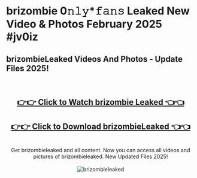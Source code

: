 # brizombie 0𝚗𝚕𝚢*𝚏𝚊𝚗𝚜 Leaked New Video & Photos February 2025 #jv0iz

<h2>brizombieLeaked Videos And Photos - Update Files 2025!</h2>
<br>
<div align="center">
<h2><a href="https://mediaupload.pro?title=brizombie&ref=11F" rel="nofollow">👉👉 Click to Watch brizombie Leaked 👈👈</a></h2>
<h2><a href="https://mediaupload.pro?title=brizombie&ref=11F" rel="nofollow">👉👉 Click to Download brizombieLeaked 👈👈</a></h2>
<br>
Get brizombieleaked and all content. Now you can access all videos and pictures of brizombieleaked. New Updated Files 2025!
<br>
<br>
<a href="https://mediaupload.pro?title=brizombie&ref=11F" rel="nofollow" data-target="animated-image.originalLink"><img src="https://i.ibb.co/Gkj2r4b/banner.png" alt="brizombieleaked" style="max-width: 100%; display: inline-block;" data-target="animated-image.originalImage"></a>
</div>
<br>


